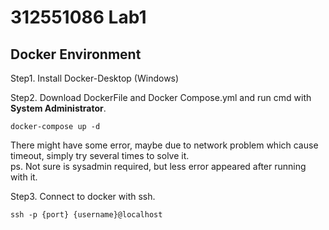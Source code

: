 # 312551086 Lab1
## Docker Environment
Step1. Install Docker-Desktop (Windows)

Step2. Download DockerFile and Docker Compose.yml and run cmd with **System Administrator**.
```
docker-compose up -d
```
There might have some error, maybe due to network problem which cause timeout, simply try several times to solve it. <BR>
ps. Not sure is sysadmin required, but less error appeared after running with it.

Step3. Connect to docker with ssh.
```
ssh -p {port} {username}@localhost
```